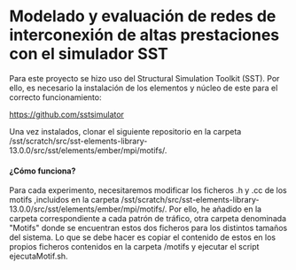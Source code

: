 # Modelado y evaluación de redes de interconexión de altas prestaciones con el simulador SST

Para este proyecto se hizo uso del Structural Simulation Toolkit (SST). Por ello, es necesario la instalación de los elementos y núcleo de este para el correcto funcionamiento:

https://github.com/sstsimulator

Una vez instalados, clonar el siguiente repositorio en la carpeta /sst/scratch/src/sst-elements-library-13.0.0/src/sst/elements/ember/mpi/motifs/.

#### ¿Cómo funciona?

Para cada experimento, necesitaremos modificar los ficheros .h y .cc de los motifs ,incluidos en la carpeta /sst/scratch/src/sst-elements-library-13.0.0/src/sst/elements/ember/mpi/motifs/. Por ello, he añadido en la carpeta correspondiente a cada patrón de tráfico, otra carpeta denominada "Motifs" donde se encuentran estos dos ficheros para los distintos tamaños del sistema. Lo que se debe hacer es copiar el contenido de estos en los propios ficheros contenidos en la carpeta /motifs y ejecutar el script ejecutaMotif.sh.

